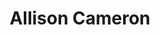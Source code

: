 ---
title: "Allison Cameron"
presenter_id: allison_cameron
layout: member_all_presentations
permalink: /member_full_publications/:presenter_id/
---